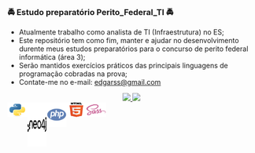 ### 🚔 Estudo preparatório Perito_Federal_TI 🚔

- Atualmente trabalho como analista de TI (Infraestrutura) no ES;
- Este repositório tem como fim, manter e ajudar no desenvolvimento durente meus estudos preparatórios para o concurso de perito federal informática (área 3);
- Serão mantidos exercícios práticos das principais linguagens de programação cobradas na prova;
- Contate-me no e-mail: edgarss@gmail.com

<div align="center">
  <a href="https://github.com/edgarssc">
  <img height="180em" src="https://github-readme-stats.vercel.app/api?username=edgarssc&show_icons=true&theme=tokyonight&include_all_commits=true&count_private=true"/>
  <img height="180em" src="https://github-readme-stats.vercel.app/api/top-langs/?username=edgarssc&layout=compact&langs_count=7&theme=tokyonight"/>
</div>
  
<div style="display:flex"><br>
  <img align="center" alt="edgar-Python" height="30" width="40" src="https://raw.githubusercontent.com/devicons/devicon/master/icons/python/python-original.svg">
  <img align="center" alt="edgar-Python" height="90" width="40" src="https://github.com/devicons/devicon/blob/master/icons/neo4j/neo4j-plain-wordmark.svg">
  <img align="center" alt="edgar-Python" height="50" width="40" src="https://github.com/devicons/devicon/blob/master/icons/php/php-plain.svg">
  <img align="center" alt="edgar-Python" height="30" width="40" src="https://github.com/devicons/devicon/blob/master/icons/html5/html5-original-wordmark.svg">
  <img align="center" alt="edgar-Python" height="30" width="40" src="https://github.com/devicons/devicon/blob/master/icons/sass/sass-original.svg">
</div>
  

